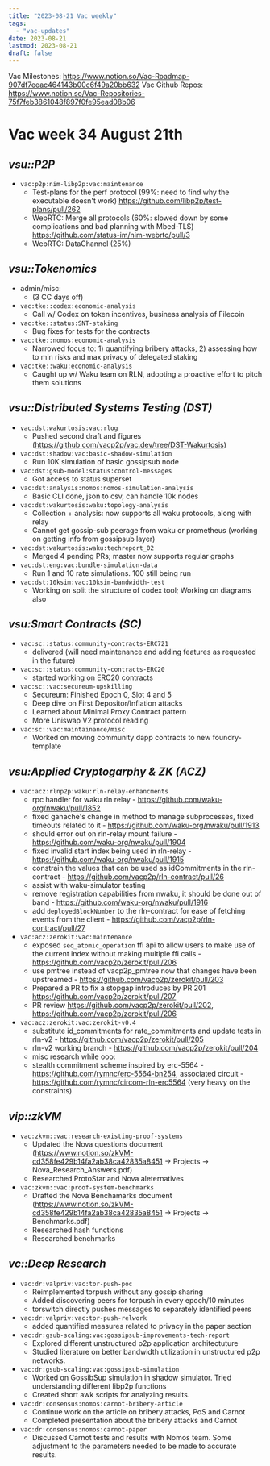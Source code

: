 ```yaml
---
title: "2023-08-21 Vac weekly"
tags:
  - "vac-updates"
date: 2023-08-21
lastmod: 2023-08-21
draft: false
---
```



Vac Milestones: https://www.notion.so/Vac-Roadmap-907df7eeac464143b00c6f49a20bb632
Vac Github Repos: https://www.notion.so/Vac-Repositories-75f7feb3861048f897f0fe95ead08b06

# **Vac week 34** August 21th
## *vsu::P2P*
  - `vac:p2p:nim-libp2p:vac:maintenance`
    - Test-plans for the perf protocol (99%: need to find why the executable doesn't work) https://github.com/libp2p/test-plans/pull/262
    - WebRTC: Merge all protocols (60%: slowed down by some complications and bad planning with Mbed-TLS) https://github.com/status-im/nim-webrtc/pull/3
    - WebRTC: DataChannel (25%)
## *vsu::Tokenomics*
  - admin/misc:
    - (3 CC days off)
  - `vac:tke::codex:economic-analysis`
    - Call w/ Codex on token incentives, business analysis of Filecoin
  - `vac:tke::status:SNT-staking`
    - Bug fixes for tests for the contracts
  - `vac:tke::nomos:economic-analysis`
    - Narrowed focus to: 1) quantifying bribery attacks, 2) assessing how to min risks and max privacy of delegated staking
  - `vac:tke::waku:economic-analysis`
    - Caught up w/ Waku team on RLN, adopting a proactive effort to pitch them solutions
## *vsu::Distributed Systems Testing (DST)*
  - `vac:dst:wakurtosis:vac:rlog`
    - Pushed second draft and figures (https://github.com/vacp2p/vac.dev/tree/DST-Wakurtosis)
  - `vac:dst:shadow:vac:basic-shadow-simulation`
    - Run 10K simulation of basic gossipsub node
  - `vac:dst:gsub-model:status:control-messages`
    - Got access to status superset
  - `vac:dst:analysis:nomos:nomos-simulation-analysis`
    - Basic CLI done, json to csv, can handle 10k nodes
  - `vac:dst:wakurtosis:waku:topology-analysis`
    - Collection + analysis: now supports all waku protocols, along with relay
    - Cannot get gossip-sub peerage from waku or prometheus (working on getting info from gossipsub layer)
  - `vac:dst:wakurtosis:waku:techreport_02`
    - Merged 4 pending PRs; master now supports regular graphs
  - `vac:dst:eng:vac:bundle-simulation-data`
    - Run 1 and 10 rate simulations. 100 still being run
 - `vac:dst:10ksim:vac:10ksim-bandwidth-test`
    - Working on split the structure of codex tool; Working on diagrams also
## *vsu:Smart Contracts (SC)*
  - `vac:sc::status:community-contracts-ERC721`
    - delivered (will need maintenance and adding features as requested in the future)
  - `vac:sc::status:community-contracts-ERC20`
    - started working on ERC20 contracts
  - `vac:sc::vac:secureum-upskilling`
    - Secureum: Finished Epoch 0, Slot 4 and 5
    - Deep dive on First Depositor/Inflation attacks
    - Learned about Minimal Proxy Contract pattern
    - More Uniswap V2 protocol reading 
  - `vac:sc::vac:maintainance/misc`
    - Worked on moving community dapp contracts to new foundry-template
## *vsu:Applied Cryptogarphy & ZK (ACZ)*
  - `vac:acz:rlnp2p:waku:rln-relay-enhancments`
    - rpc handler for waku rln relay - https://github.com/waku-org/nwaku/pull/1852
    - fixed ganache's change in method to manage subprocesses, fixed timeouts related to it - https://github.com/waku-org/nwaku/pull/1913
    - should error out on rln-relay mount failure - https://github.com/waku-org/nwaku/pull/1904
    - fixed invalid start index being used in rln-relay - https://github.com/waku-org/nwaku/pull/1915
    - constrain the values that can be used as idCommitments in the rln-contract - https://github.com/vacp2p/rln-contract/pull/26
    - assist with waku-simulator testing
    - remove registration capabilities from nwaku, it should be done out of band - https://github.com/waku-org/nwaku/pull/1916
    - add `deployedBlockNumber` to the rln-contract for ease of fetching events from the client - https://github.com/vacp2p/rln-contract/pull/27
  - `vac:acz:zerokit:vac:maintenance`
    - exposed `seq_atomic_operation` ffi api to allow users to make use of the current index without making multiple ffi calls - https://github.com/vacp2p/zerokit/pull/206 
    - use pmtree instead of vacp2p_pmtree now that changes have been upstreamed - https://github.com/vacp2p/zerokit/pull/203
    - Prepared a PR to fix a stopgap introduces by PR 201 https://github.com/vacp2p/zerokit/pull/207 
    - PR review https://github.com/vacp2p/zerokit/pull/202, https://github.com/vacp2p/zerokit/pull/206
  - `vac:acz:zerokit:vac:zerokit-v0.4`
    - substitute id_commitments for rate_commitments and update tests in rln-v2 - https://github.com/vacp2p/zerokit/pull/205
    - rln-v2 working branch - https://github.com/vacp2p/zerokit/pull/204
    - misc research while ooo:
    - stealth commitment scheme inspired by erc-5564 - https://github.com/rymnc/erc-5564-bn254, associated circuit - https://github.com/rymnc/circom-rln-erc5564 (very heavy on the constraints)
## *vip::zkVM*
- `vac:zkvm::vac:research-existing-proof-systems`
    - Updated the Nova questions document (https://www.notion.so/zkVM-cd358fe429b14fa2ab38ca42835a8451 -> Projects -> Nova_Research_Answers.pdf)
    - Researched ProtoStar and Nova aleternatives
- `vac:zkvm::vac:proof-system-benchmarks`
    - Drafted the Nova Benchamarks document (https://www.notion.so/zkVM-cd358fe429b14fa2ab38ca42835a8451 -> Projects -> Benchmarks.pdf)
    - Researched hash functions 
    - Researched benchmarks
## *vc::Deep Research*
  - `vac:dr:valpriv:vac:tor-push-poc`
    - Reimplemented torpush without any gossip sharing
    - Added discovering peers for torpush in every epoch/10 minutes
    - torswitch directly pushes messages to separately identified peers
  - `vac:dr:valpriv:vac:tor-push-relwork`
    - added quantified measures related to privacy in the paper section
  - `vac:dr:gsub-scaling:vac:gossipsub-improvements-tech-report`
    - Explored different unstructured p2p application architectuture
    - Studied literature on better bandwidth utilization in unstructured p2p networks.
  - `vac:dr:gsub-scaling:vac:gossipsub-simulation`
    - Worked on GossibSup simulation in shadow simulator. Tried understanding different libp2p functions
    - Created short awk scripts for analyzing results.
  - `vac:dr:consensus:nomos:carnot-bribery-article`
    - Continue work on the article on  bribery attacks, PoS and Carnot
    - Completed presentation about the bribery attacks and Carnot
  - `vac:dr:consensus:nomos:carnot-paper`
    - Discussed  Carnot tests and results with Nomos team. Some adjustment to the parameters needed to be made to accurate results.